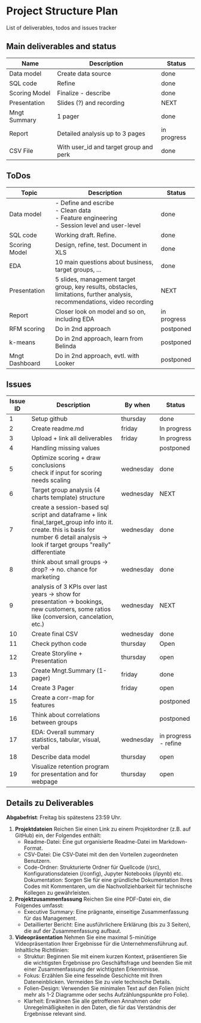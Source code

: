 # Project Structure Plan
List of deliverables, todos and issues tracker

## Main deliverables and status
| **Name**         | **Description**                                         | **Status**      |
|------------------|--------------------------------------------------------|-----------------|
| Data model       | Create data source                                    | done           |
| SQL code         | Refine | done     |
| Scoring Model    | Finalize - describe                                   | done     |
| Presentation     | Slides (?) and recording                               | NEXT            |
| Mngt Summary           | 1 pager                                          | done
| Report           | Detailed analysis up to 3 pages                        | in progress            |
| CSV File         | With user_id and target group and perk                 | done            |


## ToDos
| **Topic**        | **Description**                                         | **Status**      |
|------------------|--------------------------------------------------------|-----------------|
| Data model       | - Define and escribe<br>- Clean data<br>- Feature engineering<br>- Session level and user-level                                   | done            |
| SQL code         | Working draft. Refine.                                 | done     |
| Scoring Model    | Design, refine, test. Document in XLS                                 | done     |
| EDA              | 10 main questions about business, target groups, ...   | done            |
| Presentation     | 5 slides, management target group, key results, obstacles, <br>limitations, further analysis, recommendations, video recording | NEXT            |
| Report           | Closer look on model and so on, including EDA          | in progress            |
| RFM scoring      | Do in 2nd approach                                     | postponed       |
| k-means          | Do in 2nd approach, learn from Belinda                 | postponed       |
| Mngt Dashboard   | Do in 2nd approach, evtl. with Looker                  | postponed       |

## Issues
| **Issue ID** | **Description**                                         | **By when** | **Status**      |
|--------------|---------------------------------------------------------|----------|-----------------|
| 1            | Setup github                                            | thursday| done            |
| 2            | Create readme.md                                        |       friday   | In progress            |
| 3            | Upload + link all deliverables                          | friday | In progress            |
| 4            | Handling missing values                                 |  | postponed            |
| 5            | Optimize scoring + draw conclusions<br>check if input for scoring needs scaling | wednesday | done            |
| 6            | Target group analysis (4 charts template) structure     | wednesday | NEXT            |
| 7            | create a session-based sql script and dataframe + link final_target_group info into it. create. this is basis for number 6 detail analysis -> look if target groups "really" differentiate | wednesday | done            |
| 8            | think about small groups -> drop? -> no. chance for marketing  | wednesday | done            |
| 9           | analysis of 3 KPIs over last years -> show for presentation -> bookings, new customers, some ratios like (conversion, cancelation, etc.)                                  | wednesday | NEXT
| 10           | Create final CSV                                  | wednesday | done
| 11           | Check python code                                  | thursday | Open
| 12           | Create Storyline + Presentation                                  | thursday | open
| 13           | Create Mngt.Summary (1-pager)                                  | friday | done
| 14          | Create 3 Pager                                  | friday | open
| 15           | Create a corr-map for features                                  |  | postponed
| 16           | Think about correlations between groups                                  |  | postponed
| 17           | EDA: Overall summary statistics, tabular, visual, verbal                                  | wednesday | in progress - refine
| 18           | Describe data model                                  | thursday | open
| 19           | Visualize retention program for presentation and for webpage                                  | thursday | open




## Details zu Deliverables

**Abgabefrist**: Freitag bis spätestens 23:59 Uhr.
1. **Projektdateien**
Reichen Sie einen Link zu einem Projektordner (z.B. auf GitHub) ein, der Folgendes enthält:
   * Readme-Datei: Eine gut organisierte Readme-Datei im Markdown-Format.
   * CSV-Datei: Die CSV-Datei mit den den Vorteilen zugeordneten Benutzern.
   * Code-Ordner: Strukturierte Ordner für Quellcode (/src), Konfigurationsdateien (/config), Jupyter Notebooks (/ipynb) etc.
Dokumentation: Sorgen Sie für eine gründliche Dokumentation Ihres Codes mit Kommentaren, um die Nachvollziehbarkeit für technische Kollegen zu gewährleisten.
1. **Projektzusammenfassung**
Reichen Sie eine PDF-Datei ein, die Folgendes umfasst:
   * Executive Summary: Eine prägnante, einseitige Zusammenfassung für das Management.
   * Detaillierter Bericht: Eine ausführlichere Erklärung (bis zu 3 Seiten), die auf der Zusammenfassung aufbaut.
1. **Videopräsentation**
Nehmen Sie eine maximal 5-minütige Videopräsentation Ihrer Ergebnisse für die Unternehmensführung auf.
Inhaltliche Richtlinien:
   * Struktur: Beginnen Sie mit einem kurzen Kontext, präsentieren Sie die wichtigsten Ergebnisse pro Geschäftsfrage und beenden Sie mit einer Zusammenfassung der wichtigsten Erkenntnisse.
   * Fokus: Erzählen Sie eine fesselnde Geschichte mit Ihren Dateneinblicken. Vermeiden Sie zu viele technische Details.
   * Folien-Design: Verwenden Sie minimalen Text auf den Folien (nicht mehr als 1-2 Diagramme oder sechs Aufzählungspunkte pro Folie).
   * Klarheit: Erwähnen Sie alle getroffenen Annahmen oder Unregelmäßigkeiten in den Daten, die für das Verständnis der Ergebnisse relevant sind.